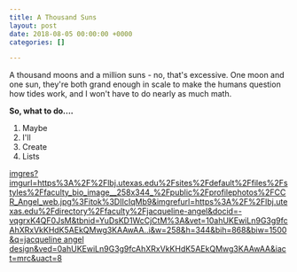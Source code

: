 ```yaml
---
title: A Thousand Suns
layout: post
date: 2018-08-05 00:00:00 +0000
categories: []

---
```

A thousand moons and a million suns - no, that's excessive. One moon and one sun, they're both grand enough in scale to make the humans question how tides work, and I won't have to do nearly as much math.

**So, what to do....**

1. Maybe
2. I'll 
3. Create 
4. Lists

[imgres?imgurl=https%3A%2F%2Flbj.utexas.edu%2Fsites%2Fdefault%2Ffiles%2Fstyles%2Ffaculty_bio_image__258x344_%2Fpublic%2Fprofilephotos%2FCCR_Angel_web.jpg%3Fitok%3DIIcIqMb9&imgrefurl=https%3A%2F%2Flbj.utexas.edu%2Fdirectory%2Ffaculty%2Fjacqueline-angel&docid=-vqgrxK4QF0JsM&tbnid=YuDsKD1WcCjCtM%3A&vet=10ahUKEwiLn9G3g9fcAhXRxVkKHdK5AEkQMwg3KAAwAA..i&w=258&h=344&bih=868&biw=1500&q=jacqueline angel design&ved=0ahUKEwiLn9G3g9fcAhXRxVkKHdK5AEkQMwg3KAAwAA&iact=mrc&uact=8](https://www.google.com/imgres?imgurl=https%3A%2F%2Flbj.utexas.edu%2Fsites%2Fdefault%2Ffiles%2Fstyles%2Ffaculty_bio_image__258x344_%2Fpublic%2Fprofilephotos%2FCCR_Angel_web.jpg%3Fitok%3DIIcIqMb9&imgrefurl=https%3A%2F%2Flbj.utexas.edu%2Fdirectory%2Ffaculty%2Fjacqueline-angel&docid=-vqgrxK4QF0JsM&tbnid=YuDsKD1WcCjCtM%3A&vet=10ahUKEwiLn9G3g9fcAhXRxVkKHdK5AEkQMwg3KAAwAA..i&w=258&h=344&bih=868&biw=1500&q=jacqueline%20angel%20design&ved=0ahUKEwiLn9G3g9fcAhXRxVkKHdK5AEkQMwg3KAAwAA&iact=mrc&uact=8 "imgres?imgurl=https%3A%2F%2Flbj.utexas.edu%2Fsites%2Fdefault%2Ffiles%2Fstyles%2Ffaculty_bio_image__258x344_%2Fpublic%2Fprofilephotos%2FCCR_Angel_web.jpg%3Fitok%3DIIcIqMb9&imgrefurl=https%3A%2F%2Flbj.utexas.edu%2Fdirectory%2Ffaculty%2Fjacqueline-angel&docid=-vqgrxK4QF0JsM&tbnid=YuDsKD1WcCjCtM%3A&vet=10ahUKEwiLn9G3g9fcAhXRxVkKHdK5AEkQMwg3KAAwAA..i&w=258&h=344&bih=868&biw=1500&q=jacqueline angel design&ved=0ahUKEwiLn9G3g9fcAhXRxVkKHdK5AEkQMwg3KAAwAA&iact=mrc&uact=8")